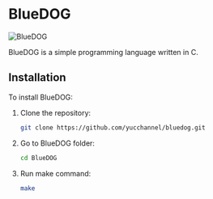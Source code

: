 # BlueDOG
![BlueDOG](https://github.com/user-attachments/assets/a1a3f24f-602d-4f44-9bba-a297a1bdc1f8)


BlueDOG is a simple programming language written in C.

## Installation

To install BlueDOG:

1. Clone the repository:
   ```bash
   git clone https://github.com/yucchannel/bluedog.git
   
2. Go to BlueDOG folder:
   ```bash
   cd BlueDOG

3. Run make command:
   ```bash
   make

